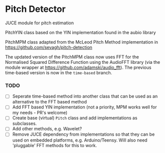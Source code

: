 # Pitch Detector
JUCE module for pitch estimation

PitchYIN class based on the YIN implementation found in the aubio library

PitchMPM class adapted from the McLeod Pitch Method implementation in https://github.com/sevagh/pitch-detection

The updated version of the PitchMPM class now uses FFT for the Normalised Squared Difference Function using the AudioFFT library (via the module wrapper at https://github.com/adamski/audio_fft). The previous time-based version is now in the `time-based` branch. 

### TODO
- [ ] Seperate time-based method into another class that can be used as an alternative to the FFT based method
- [ ] Add FFT based YIN implementation (not a priority, MPM works well for my needs - PR's welcome)
- [ ] Create base (virtual) `Pitch` class and add implementations as subclasses.  
- [ ] Add other methods, e.g. Wavelet? 
- [ ] Remove JUCE dependency from implementations so that they can be used on embedded platforms, e.g. Arduino/Teensy. Will also need 'pluggable' FFT methods for this to work. 

